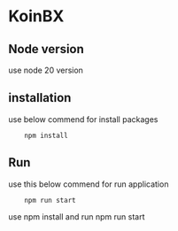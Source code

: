 # KoinBX

## Node version

use node 20 version

## installation

use below commend for install packages

```
    npm install
```

## Run 

use this below commend for run application

```
    npm run start
```

use npm install and run npm run start
